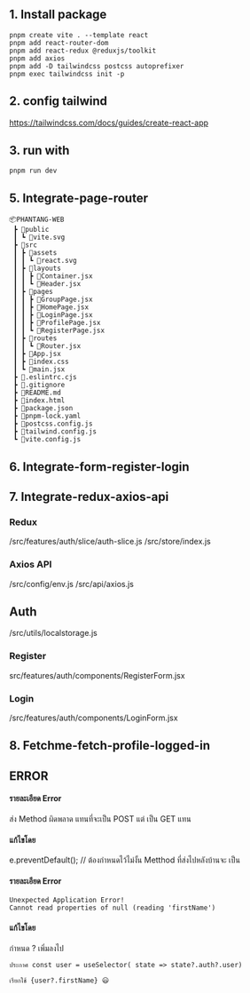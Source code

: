 ## 1. Install package
```
pnpm create vite . --template react 
pnpm add react-router-dom
pnpm add react-redux @reduxjs/toolkit
pnpm add axios
pnpm add -D tailwindcss postcss autoprefixer
pnpm exec tailwindcss init -p
```
## 2. config tailwind  

https://tailwindcss.com/docs/guides/create-react-app  

## 3. run with 
```
pnpm run dev
```

## 5. Integrate-page-router
```
📦PHANTANG-WEB
 ┣ 📂public
 ┃ ┗ 📜vite.svg
 ┣ 📂src
 ┃ ┣ 📂assets
 ┃ ┃ ┗ 📜react.svg
 ┃ ┣ 📂layouts
 ┃ ┃ ┣ 📜Container.jsx
 ┃ ┃ ┗ 📜Header.jsx
 ┃ ┣ 📂pages
 ┃ ┃ ┣ 📜GroupPage.jsx
 ┃ ┃ ┣ 📜HomePage.jsx
 ┃ ┃ ┣ 📜LoginPage.jsx
 ┃ ┃ ┣ 📜ProfilePage.jsx
 ┃ ┃ ┗ 📜RegisterPage.jsx
 ┃ ┣ 📂routes
 ┃ ┃ ┗ 📜Router.jsx
 ┃ ┣ 📜App.jsx
 ┃ ┣ 📜index.css
 ┃ ┗ 📜main.jsx
 ┣ 📜.eslintrc.cjs
 ┣ 📜.gitignore
 ┣ 📜README.md
 ┣ 📜index.html
 ┣ 📜package.json
 ┣ 📜pnpm-lock.yaml
 ┣ 📜postcss.config.js
 ┣ 📜tailwind.config.js
 ┗ 📜vite.config.js
 ```
 ## 6. Integrate-form-register-login  


 ## 7. Integrate-redux-axios-api 

 ### Redux
/src/features/auth/slice/auth-slice.js
/src/store/index.js

### Axios API

/src/config/env.js
/src/api/axios.js
## Auth
/src/utils/localstorage.js

### Register
src/features/auth/components/RegisterForm.jsx

### Login
/src/features/auth/components/LoginForm.jsx

## 8. Fetchme-fetch-profile-logged-in





## ERROR
#### รายละเอียด  Error 
ส่ง Method ผิดพลาด แทนที่จะเป็น POST แต่ เป็น GET แทน   
#### แก้ไขโดย
e.preventDefault();  // ต้องกำหนดไว้ไม่งั้น Metthod ที่ส่งไปหลังบ้านจะ เป็น 

#### รายละเอียด  Error 

```
Unexpected Application Error!
Cannot read properties of null (reading 'firstName')
```
#### แก้ไขโดย

กำหนด ? เพิ่มลงไป
```
ประกาศ const user = useSelector( state => state?.auth?.user)
 
เรียกใช้ {user?.firstName} 😃 
```